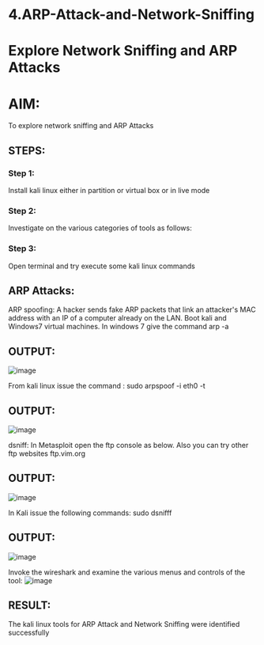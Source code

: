 # 4.ARP-Attack-and-Network-Sniffing
# Explore Network Sniffing and ARP Attacks

# AIM:

To explore network sniffing and ARP Attacks

## STEPS:

### Step 1:

Install kali linux either in partition or virtual box or in live mode

### Step 2:

Investigate on the various categories of tools as follows:


### Step 3:
Open terminal and try execute some kali linux commands

## ARP Attacks:  
ARP spoofing: A hacker sends fake ARP packets that link an attacker's MAC address with an IP of a computer already on the LAN. 
Boot kali and Windows7 virtual machines.
In windows 7 give the command arp -a
## OUTPUT:
![image](https://github.com/Saranyaaav/ARP-Attack-and-Network-Sniffing/assets/144870813/ead8183b-1e8e-4191-9a40-043e8364e8ca)


From kali linux issue the command :
sudo arpspoof -i eth0 -t <target system> <gateway>
## OUTPUT:
![image](https://github.com/Saranyaaav/ARP-Attack-and-Network-Sniffing/assets/144870813/6968a7ce-34ec-4053-b772-1544f7e0f730)


 dsniff:
In Metasploit open the ftp console as below. Also you can try other ftp websites ftp.vim.org

## OUTPUT:
![image](https://github.com/Saranyaaav/ARP-Attack-and-Network-Sniffing/assets/144870813/cd186aad-7cb2-4b65-8e51-ef7d91acd5e6)


In Kali issue the following commands:
sudo dsnifff
## OUTPUT:
![image](https://github.com/Saranyaaav/ARP-Attack-and-Network-Sniffing/assets/144870813/d1c3ec67-1de5-4fd4-b29c-474cfb14897c)


Invoke the wireshark and examine the various menus  and controls of the tool:
![image](https://github.com/Saranyaaav/ARP-Attack-and-Network-Sniffing/assets/144870813/535d1484-88e5-42ca-904a-fca1c20d78af)


## RESULT:
The kali linux tools for ARP Attack and Network Sniffing were identified successfully
